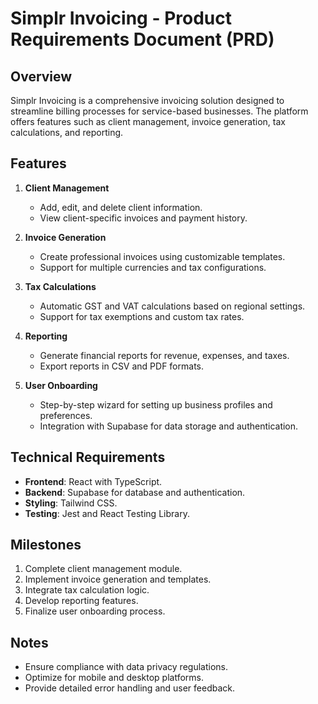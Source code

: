 # Simplr Invoicing - Product Requirements Document (PRD)

## Overview
Simplr Invoicing is a comprehensive invoicing solution designed to streamline billing processes for service-based businesses. The platform offers features such as client management, invoice generation, tax calculations, and reporting.

## Features
1. **Client Management**
   - Add, edit, and delete client information.
   - View client-specific invoices and payment history.

2. **Invoice Generation**
   - Create professional invoices using customizable templates.
   - Support for multiple currencies and tax configurations.

3. **Tax Calculations**
   - Automatic GST and VAT calculations based on regional settings.
   - Support for tax exemptions and custom tax rates.

4. **Reporting**
   - Generate financial reports for revenue, expenses, and taxes.
   - Export reports in CSV and PDF formats.

5. **User Onboarding**
   - Step-by-step wizard for setting up business profiles and preferences.
   - Integration with Supabase for data storage and authentication.

## Technical Requirements
- **Frontend**: React with TypeScript.
- **Backend**: Supabase for database and authentication.
- **Styling**: Tailwind CSS.
- **Testing**: Jest and React Testing Library.

## Milestones
1. Complete client management module.
2. Implement invoice generation and templates.
3. Integrate tax calculation logic.
4. Develop reporting features.
5. Finalize user onboarding process.

## Notes
- Ensure compliance with data privacy regulations.
- Optimize for mobile and desktop platforms.
- Provide detailed error handling and user feedback.
